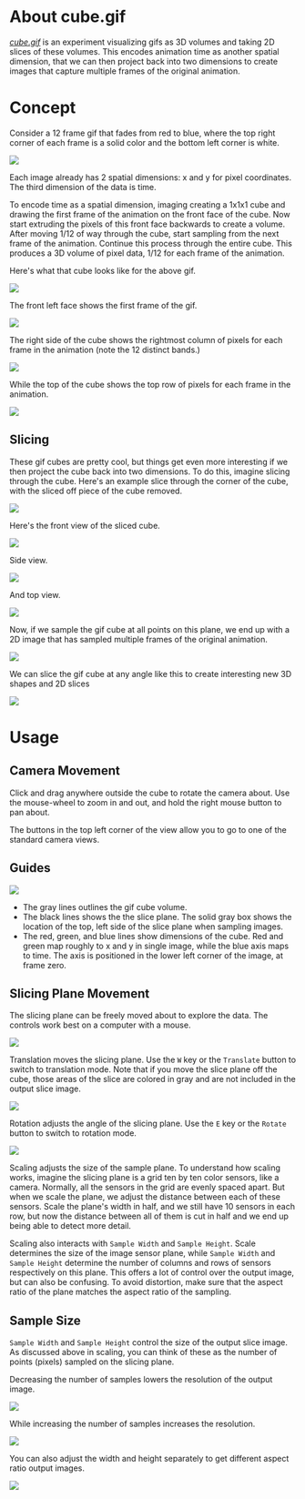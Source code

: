 # About cube.gif

*[cube.gif](site)* is an experiment visualizing gifs as 3D volumes and taking 2D slices of these volumes. This encodes animation time as another spatial dimension, that we can then project back into two dimensions to create images that capture multiple frames of the original animation.


# Concept
Consider a 12 frame gif that fades from red to blue, where the top right corner of each frame is a solid color and the bottom left corner is white.

![](https://raw.githubusercontent.com/mattbierner/cube-gif/gh-pages/documentation/images/example-start.gif)

Each image already has 2 spatial dimensions: x and y for pixel coordinates. The third dimension of the data is time.

To encode time as a spatial dimension, imaging creating a 1x1x1 cube and drawing the first frame of the animation on the front face of the cube. Now start extruding the pixels of this front face backwards to create a volume. After moving 1/12 of way through the cube, start sampling from the next frame of the animation. Continue this process through the entire cube. This produces a 3D volume of pixel data, 1/12 for each frame of the animation.

Here's what that cube looks like for the above gif.

![](https://raw.githubusercontent.com/mattbierner/cube-gif/gh-pages/documentation/images/cube.png)

The front left face shows the first frame of the gif.

![](https://raw.githubusercontent.com/mattbierner/cube-gif/gh-pages/documentation/images/cube-front.png)

The right side of the cube shows the rightmost column of pixels for each frame in the animation (note the 12 distinct bands.)

![](https://raw.githubusercontent.com/mattbierner/cube-gif/gh-pages/documentation/images/cube-side.png)

While the top of the cube shows the top row of pixels for each frame in the animation.

![](https://raw.githubusercontent.com/mattbierner/cube-gif/gh-pages/documentation/images/cube-top.png)

## Slicing
These gif cubes are pretty cool, but things get even more interesting if we then project the cube back into two dimensions. To do this, imagine slicing through the cube. Here's an example slice through the corner of the cube, with the sliced off piece of the cube removed.

![](https://raw.githubusercontent.com/mattbierner/cube-gif/gh-pages/documentation/images/cube-slice.png)

Here's the front view of the sliced cube.

![](https://raw.githubusercontent.com/mattbierner/cube-gif/gh-pages/documentation/images/cube-slice-front.png)

Side view.

![](https://raw.githubusercontent.com/mattbierner/cube-gif/gh-pages/documentation/images/cube-slice-side.png)

And top view.

![](https://raw.githubusercontent.com/mattbierner/cube-gif/gh-pages/documentation/images/cube-slice-top.png)


Now, if we sample the gif cube at all points on this plane, we end up with a 2D image that has sampled multiple frames of the original animation.

![](https://raw.githubusercontent.com/mattbierner/cube-gif/gh-pages/documentation/images/cube-slice-image.png)

We can slice the gif cube at any angle like this to create interesting new 3D shapes and 2D slices

![](https://raw.githubusercontent.com/mattbierner/cube-gif/gh-pages/documentation/images/slice-angled.gif)



# Usage

## Camera Movement
Click and drag anywhere outside the cube to rotate the camera about. Use the mouse-wheel to zoom in and out, and hold the right mouse button to pan about.

The buttons in the top left corner of the view allow you to go to one of the standard camera views.

## Guides
![](https://raw.githubusercontent.com/mattbierner/cube-gif/gh-pages/documentation/images/guides.png)

* The gray lines outlines the gif cube volume.
* The black lines shows the the slice plane. The solid gray box shows the location of the top, left side of the slice plane when sampling images.
* The red, green, and blue lines show dimensions of the cube. Red and green map roughly to x and y in single image, while the blue axis maps to time. The axis is positioned in the lower left corner of the image, at frame zero.


## Slicing Plane Movement
The slicing plane can be freely moved about to explore the data. The controls work best on a computer with a mouse.

![](https://raw.githubusercontent.com/mattbierner/cube-gif/gh-pages/documentation/images/slice-translation.gif)

Translation moves the slicing plane. Use the `W` key or the `Translate` button to switch to translation mode. Note that if you move the slice plane off the cube, those areas of the slice are colored in gray and are not included in the output slice image.

![](https://raw.githubusercontent.com/mattbierner/cube-gif/gh-pages/documentation/images/slice-rotation.gif)

Rotation adjusts the angle of the slicing plane. Use the `E` key or the `Rotate` button to switch to rotation mode.

![](https://raw.githubusercontent.com/mattbierner/cube-gif/gh-pages/documentation/images/slice-scale.gif)

Scaling adjusts the size of the sample plane. To understand how scaling works, imagine the slicing plane is a grid ten by ten color sensors, like a camera. Normally, all the sensors in the grid are evenly spaced apart. But when we scale the plane, we adjust the distance between each of these sensors. Scale the plane's width in half, and we still have 10 sensors in each row, but now the distance between all of them is cut in half and we end up being able to detect more detail.

Scaling also interacts with `Sample Width` and `Sample Height`. Scale determines the size of the image sensor plane, while `Sample Width` and `Sample Height` determine the number of columns and rows of sensors respectively on this plane. This offers a lot of control over the output image, but can also be confusing. To avoid distortion, make sure that the aspect ratio of the plane matches the aspect ratio of the sampling.


## Sample Size
`Sample Width` and `Sample Height` control the size of the output slice image. As discussed above in scaling, you can think of these as the number of points (pixels) sampled on the slicing plane.

Decreasing the number of samples lowers the resolution of the output image.

![](https://raw.githubusercontent.com/mattbierner/cube-gif/gh-pages/documentation/images/low-res-slice.png)

While increasing the number of samples increases the resolution.

![](https://raw.githubusercontent.com/mattbierner/cube-gif/gh-pages/documentation/images/high-res-slice.png)

You can also adjust the width and height separately to get different aspect ratio output images.


![](https://raw.githubusercontent.com/mattbierner/cube-gif/gh-pages/documentation/images/wide-res-slice.png)




